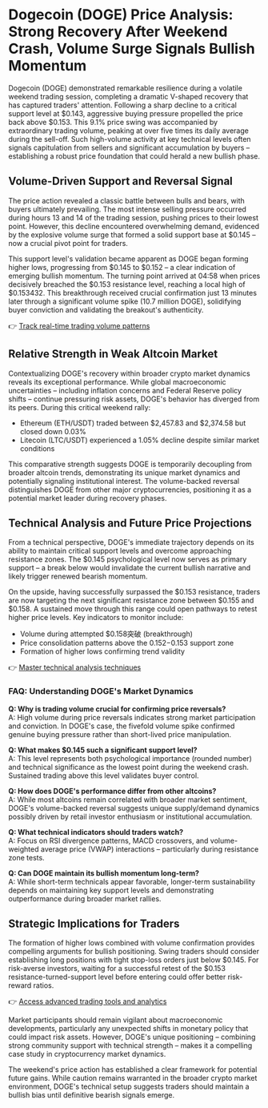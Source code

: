 # Dogecoin (DOGE) Price Analysis: Strong Recovery After Weekend Crash, Volume Surge Signals Bullish Momentum

Dogecoin (DOGE) demonstrated remarkable resilience during a volatile weekend trading session, completing a dramatic V-shaped recovery that has captured traders' attention. Following a sharp decline to a critical support level at $0.143, aggressive buying pressure propelled the price back above $0.153. This 9.1% price swing was accompanied by extraordinary trading volume, peaking at over five times its daily average during the sell-off. Such high-volume activity at key technical levels often signals capitulation from sellers and significant accumulation by buyers – establishing a robust price foundation that could herald a new bullish phase.

## Volume-Driven Support and Reversal Signal

The price action revealed a classic battle between bulls and bears, with buyers ultimately prevailing. The most intense selling pressure occurred during hours 13 and 14 of the trading session, pushing prices to their lowest point. However, this decline encountered overwhelming demand, evidenced by the explosive volume surge that formed a solid support base at $0.145 – now a crucial pivot point for traders. 

This support level's validation became apparent as DOGE began forming higher lows, progressing from $0.145 to $0.152 – a clear indication of emerging bullish momentum. The turning point arrived at 04:58 when prices decisively breached the $0.153 resistance level, reaching a local high of $0.153432. This breakthrough received crucial confirmation just 13 minutes later through a significant volume spike (10.7 million DOGE), solidifying buyer conviction and validating the breakout's authenticity.

👉 [Track real-time trading volume patterns](https://bit.ly/okx-bonus)

## Relative Strength in Weak Altcoin Market

Contextualizing DOGE's recovery within broader crypto market dynamics reveals its exceptional performance. While global macroeconomic uncertainties – including inflation concerns and Federal Reserve policy shifts – continue pressuring risk assets, DOGE's behavior has diverged from its peers. During this critical weekend rally:

- Ethereum (ETH/USDT) traded between $2,457.83 and $2,374.58 but closed down 0.03%
- Litecoin (LTC/USDT) experienced a 1.05% decline despite similar market conditions

This comparative strength suggests DOGE is temporarily decoupling from broader altcoin trends, demonstrating its unique market dynamics and potentially signaling institutional interest. The volume-backed reversal distinguishes DOGE from other major cryptocurrencies, positioning it as a potential market leader during recovery phases.

## Technical Analysis and Future Price Projections

From a technical perspective, DOGE's immediate trajectory depends on its ability to maintain critical support levels and overcome approaching resistance zones. The $0.145 psychological level now serves as primary support – a break below would invalidate the current bullish narrative and likely trigger renewed bearish momentum.

On the upside, having successfully surpassed the $0.153 resistance, traders are now targeting the next significant resistance zone between $0.155 and $0.158. A sustained move through this range could open pathways to retest higher price levels. Key indicators to monitor include:

- Volume during attempted $0.158突破 (breakthrough)
- Price consolidation patterns above the $0.152-$0.153 support zone
- Formation of higher lows confirming trend validity

👉 [Master technical analysis techniques](https://bit.ly/okx-bonus)

### FAQ: Understanding DOGE's Market Dynamics

**Q: Why is trading volume crucial for confirming price reversals?**  
A: High volume during price reversals indicates strong market participation and conviction. In DOGE's case, the fivefold volume spike confirmed genuine buying pressure rather than short-lived price manipulation.

**Q: What makes $0.145 such a significant support level?**  
A: This level represents both psychological importance (rounded number) and technical significance as the lowest point during the weekend crash. Sustained trading above this level validates buyer control.

**Q: How does DOGE's performance differ from other altcoins?**  
A: While most altcoins remain correlated with broader market sentiment, DOGE's volume-backed reversal suggests unique supply/demand dynamics possibly driven by retail investor enthusiasm or institutional accumulation.

**Q: What technical indicators should traders watch?**  
A: Focus on RSI divergence patterns, MACD crossovers, and volume-weighted average price (VWAP) interactions – particularly during resistance zone tests.

**Q: Can DOGE maintain its bullish momentum long-term?**  
A: While short-term technicals appear favorable, longer-term sustainability depends on maintaining key support levels and demonstrating outperformance during broader market rallies.

## Strategic Implications for Traders

The formation of higher lows combined with volume confirmation provides compelling arguments for bullish positioning. Swing traders should consider establishing long positions with tight stop-loss orders just below $0.145. For risk-averse investors, waiting for a successful retest of the $0.153 resistance-turned-support level before entering could offer better risk-reward ratios.

👉 [Access advanced trading tools and analytics](https://bit.ly/okx-bonus)

Market participants should remain vigilant about macroeconomic developments, particularly any unexpected shifts in monetary policy that could impact risk assets. However, DOGE's unique positioning – combining strong community support with technical strength – makes it a compelling case study in cryptocurrency market dynamics.

The weekend's price action has established a clear framework for potential future gains. While caution remains warranted in the broader crypto market environment, DOGE's technical setup suggests traders should maintain a bullish bias until definitive bearish signals emerge.